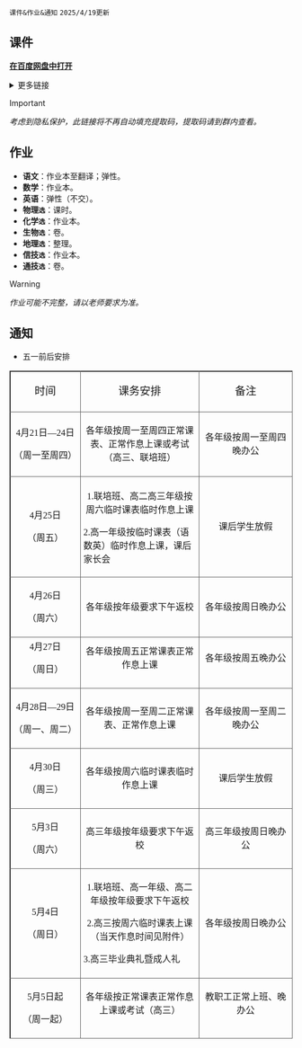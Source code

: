 `课件&作业&通知` `2025/4/19更新`

## 课件
**[在百度网盘中打开](https://pan.baidu.com/s/14VBuFbPU6buK3F1ZHeRzpw)**

<details>
<summary>更多链接</summary>
<ul>
<li>
<a href="https://pan.baidu.com/s/1yOREVDUKwNv3gEfI6HTpqQ" rel="nofollow">图片</a>
</li>
</ul>
</details>

> [!IMPORTANT]
> *考虑到隐私保护，此链接将不再自动填充提取码，提取码请到群内查看。*

## 作业
- **语文**：作业本至翻译；弹性。
- **数学**：作业本。
- **英语**：弹性（不交）。
- **物理`选`**：课时。
- **化学`选`**：作业本。
- **生物`选`**：卷。
- **地理`选`**：整理。
- **信技`选`**：作业本。
- **通技`选`**：卷。

> [!WARNING]
> *作业可能不完整，请以老师要求为准。*

## 通知

- 五一前后安排

<table class="tableInArticleByCode tableInArticle" border="1" cellspacing="0" style="border-right: none; border-bottom: none; border-image: initial; border-left: 1px solid rgb(102, 102, 102); border-top: 1px solid rgb(102, 102, 102);" width="629"><tbody><tr style="height:29px" class="firstRow"><td width="149" valign="center" style="border-width: 1px; border-color: windowtext rgb(102, 102, 102) rgb(102, 102, 102) windowtext; border-bottom-style: solid; border-right-style: solid; padding: 5px;"><p style=";text-autospace:ideograph-numeric;text-align:center;line-height:150%"><span style="font-family:仿宋;line-height:150%;font-size:19px">时间</span></p></td><td width="273" valign="center" style="border-width: 1px; border-color: windowtext rgb(102, 102, 102) rgb(102, 102, 102) windowtext; border-bottom-style: solid; border-right-style: solid; padding: 5px;"><p style=";text-autospace:ideograph-numeric;text-align:center;line-height:150%"><span style="font-family:仿宋;line-height:150%;font-size:19px">课务安排</span></p></td><td width="208" valign="center" style="border-width: 1px; border-color: windowtext rgb(102, 102, 102) rgb(102, 102, 102) windowtext; border-bottom-style: solid; border-right-style: solid; padding: 5px;"><p style=";text-autospace:ideograph-numeric;text-align:center;line-height:150%"><span style="font-family:仿宋;line-height:150%;font-size:19px">备注</span></p></td></tr><tr style="height:48px"><td width="149" valign="center" style="border-left-width: 1px; border-left-color: windowtext; border-top: none; border-bottom: 1px solid rgb(102, 102, 102); border-right: 1px solid rgb(102, 102, 102); padding: 5px;"><p style=";text-autospace:ideograph-numeric;text-align:center"><span style="font-family:仿宋;line-height:150%;font-size:16px">4月21日—24日</span></p><p style=";text-autospace:ideograph-numeric;text-align:center"><span style="font-family:仿宋;line-height:150%;font-size:16px">（周一至周四）</span></p></td><td width="273" valign="center" style="border-left-width: 1px; border-left-color: windowtext; border-top: none; border-bottom: 1px solid rgb(102, 102, 102); border-right: 1px solid rgb(102, 102, 102); padding: 5px;"><p style=";text-autospace:ideograph-numeric;text-align:center"><span style="font-family:仿宋;line-height:150%;font-size:16px">各年级按周一至周四正常课表、正常作息上课或考试（高三、联培班）</span></p></td><td width="208" valign="center" style="border-left-width: 1px; border-left-color: windowtext; border-top: none; border-bottom: 1px solid rgb(102, 102, 102); border-right: 1px solid rgb(102, 102, 102); padding: 5px;"><p style=";text-autospace:ideograph-numeric;text-align:center"><span style="font-family:仿宋;line-height:150%;font-size:16px">各年级按周一至周四晚办公</span></p></td></tr><tr style="height:34px"><td width="149" valign="center" style="border-left-width: 1px; border-left-color: windowtext; border-top: none; border-bottom: 1px solid rgb(102, 102, 102); border-right: 1px solid rgb(102, 102, 102); padding: 5px;"><p style=";text-autospace:ideograph-numeric;text-align:center"><span style="font-family:仿宋;line-height:150%;font-size:16px">4月25日</span></p><p style=";text-autospace:ideograph-numeric;text-align:center"><span style="font-family:仿宋;line-height:150%;font-size:16px">（周五）</span></p></td><td width="273" valign="center" style="border-left-width: 1px; border-left-color: windowtext; border-top: none; border-bottom: 1px solid rgb(102, 102, 102); border-right: 1px solid rgb(102, 102, 102); padding: 5px;"><p style=";text-autospace:ideograph-numeric;text-align:center"><span style="font-family:仿宋;line-height:150%;font-size:16px"></span></p><p style=";text-autospace:ideograph-numeric;text-align:center"><span style=";font-family:仿宋;font-size:16px">1.联培班、高二高三年级按周六临时课表临时作息上课</span></p><p><span style=";font-family:仿宋;font-size:16px">2.高一年级按临时课表（语数英）临时作息上课，课后家长会</span></p></td><td width="208" valign="center" style="border-left-width: 1px; border-left-color: windowtext; border-top: none; border-bottom: 1px solid rgb(102, 102, 102); border-right: 1px solid rgb(102, 102, 102); padding: 5px;"><p style=";text-autospace:ideograph-numeric;text-align:center"><span style="font-family:仿宋;line-height:150%;font-size:16px">课后学生放假</span></p></td></tr><tr style="height:29px"><td width="149" valign="center" style="border-left-width: 1px; border-left-color: windowtext; border-top: none; border-bottom: 1px solid rgb(102, 102, 102); border-right: 1px solid rgb(102, 102, 102); padding: 5px;"><p style=";text-autospace:ideograph-numeric;text-align:center"><span style="font-family:仿宋;line-height:150%;font-size:16px">4月26日</span></p><p style=";text-autospace:ideograph-numeric;text-align:center"><span style="font-family:仿宋;line-height:150%;font-size:16px">（周六）</span></p></td><td width="273" valign="center" style="border-left-width: 1px; border-left-color: windowtext; border-top: none; border-bottom: 1px solid rgb(102, 102, 102); border-right: 1px solid rgb(102, 102, 102); padding: 5px;"><p style=";text-autospace:ideograph-numeric;text-align:center"><span style="font-family:仿宋;line-height:150%;font-size:16px">各年级按年级要求下午返校</span></p></td><td width="208" valign="center" style="border-left-width: 1px; border-left-color: windowtext; border-top: none; border-bottom: 1px solid rgb(102, 102, 102); border-right: 1px solid rgb(102, 102, 102); padding: 5px;"><p style=";text-autospace:ideograph-numeric;text-align:center"><span style="font-family:仿宋;line-height:150%;font-size:16px">各年级按周日晚办公</span></p></td></tr><tr style="height:38px"><td width="149" valign="center" style="border-left-width: 1px; border-left-color: windowtext; border-top: none; border-bottom: 1px solid rgb(102, 102, 102); border-right: 1px solid rgb(102, 102, 102); padding: 5px;"><p style="margin-top:0;text-indent:0;text-autospace:ideograph-numeric;text-align:center"><span style="font-family:仿宋;line-height:150%;font-size:16px">4月27日</span></p><p style="margin-top:0;text-indent:0;text-autospace:ideograph-numeric;text-align:center"><span style="font-family:仿宋;line-height:150%;font-size:16px">（周日）</span></p></td><td width="273" valign="center" style="border-left-width: 1px; border-left-color: windowtext; border-top: none; border-bottom: 1px solid rgb(102, 102, 102); border-right: 1px solid rgb(102, 102, 102); padding: 5px;"><p style="margin-top:0;text-indent:0;text-autospace:ideograph-numeric;text-align:center"><span style="font-family:仿宋;line-height:150%;font-size:16px">各年级按周五正常课表正常作息上课</span></p></td><td width="208" valign="center" style="border-left-width: 1px; border-left-color: windowtext; border-top: none; border-bottom: 1px solid rgb(102, 102, 102); border-right: 1px solid rgb(102, 102, 102); padding: 5px;"><p style="margin-top:0;text-indent:0;text-autospace:ideograph-numeric;text-align:center"><span style="font-family:仿宋;line-height:150%;font-size:16px">各年级按周五晚办公</span></p></td></tr><tr style="height:53px"><td width="149" valign="center" style="border-left-width: 1px; border-left-color: windowtext; border-top: none; border-bottom: 1px solid rgb(102, 102, 102); border-right: 1px solid rgb(102, 102, 102); padding: 5px;"><p style=";text-autospace:ideograph-numeric;text-align:center"><span style="font-family:仿宋;line-height:150%;font-size:16px">4月28日—29日</span></p><p style=";text-autospace:ideograph-numeric;text-align:center"><span style="font-family:仿宋;line-height:150%;font-size:16px">（周一、周二）</span></p></td><td width="273" valign="center" style="border-left-width: 1px; border-left-color: windowtext; border-top: none; border-bottom: 1px solid rgb(102, 102, 102); border-right: 1px solid rgb(102, 102, 102); padding: 5px;"><p style=";text-autospace:ideograph-numeric;text-align:center"><span style="font-family:仿宋;line-height:150%;font-size:16px">各年级按周一至周二正常课表、正常作息上课</span></p></td><td width="208" valign="center" style="border-left-width: 1px; border-left-color: windowtext; border-top: none; border-bottom: 1px solid rgb(102, 102, 102); border-right: 1px solid rgb(102, 102, 102); padding: 5px;"><p style=";text-autospace:ideograph-numeric;text-align:center"><span style="font-family:仿宋;line-height:150%;font-size:16px">各年级按周一至周二晚办公</span></p></td></tr><tr style="height:38px"><td width="149" valign="center" style="border-left-width: 1px; border-left-color: windowtext; border-top: none; border-bottom: 1px solid rgb(102, 102, 102); border-right: 1px solid rgb(102, 102, 102); padding: 5px;"><p style=";text-autospace:ideograph-numeric;text-align:center"><span style="font-family:仿宋;line-height:150%;font-size:16px">4月30</span><span style="font-family:仿宋;line-height:150%;font-size:16px">日</span></p><p style=";text-autospace:ideograph-numeric;text-align:center"><span style="font-family:仿宋;line-height:150%;font-size:16px">（</span><span style="font-family:仿宋;line-height:150%;font-size:16px">周三</span><span style="font-family:仿宋;line-height:150%;font-size:16px">）</span></p></td><td width="273" valign="center" style="border-left-width: 1px; border-left-color: windowtext; border-top: none; border-bottom: 1px solid rgb(102, 102, 102); border-right: 1px solid rgb(102, 102, 102); padding: 5px;"><p style=";text-autospace:ideograph-numeric;text-align:center"><span style="font-family:仿宋;line-height:150%;font-size:16px">各年级按周六临时课表临时作息上课</span></p></td><td width="208" valign="center" style="border-left-width: 1px; border-left-color: windowtext; border-top: none; border-bottom: 1px solid rgb(102, 102, 102); border-right: 1px solid rgb(102, 102, 102); padding: 5px;"><p style=";text-autospace:ideograph-numeric;text-align:center"><span style="font-family:仿宋;line-height:150%;font-size:16px">课后学生放假</span></p></td></tr><tr style="height:36px"><td width="149" valign="center" style="border-left-width: 1px; border-left-color: windowtext; border-top: none; border-bottom: 1px solid rgb(102, 102, 102); border-right: 1px solid rgb(102, 102, 102); padding: 5px;"><p style=";text-autospace:ideograph-numeric;text-align:center"><span style="font-family:仿宋;line-height:150%;font-size:16px">5月3日</span></p><p style=";text-autospace:ideograph-numeric;text-align:center"><span style="font-family:仿宋;line-height:150%;font-size:16px">（周六）</span></p></td><td width="273" valign="center" style="border-left-width: 1px; border-left-color: windowtext; border-top: none; border-bottom: 1px solid rgb(102, 102, 102); border-right: 1px solid rgb(102, 102, 102); padding: 5px;"><p style=";text-autospace:ideograph-numeric;text-align:center"><span style="font-family:仿宋;line-height:150%;font-size:16px">高三年级按年级要求下午返校</span></p></td><td width="208" valign="center" style="border-left-width: 1px; border-left-color: windowtext; border-top: none; border-bottom: 1px solid rgb(102, 102, 102); border-right: 1px solid rgb(102, 102, 102); padding: 5px;"><p style=";text-autospace:ideograph-numeric;text-align:center"><span style="font-family:仿宋;line-height:150%;font-size:16px">高三年级按周日晚办公</span></p></td></tr><tr style="height:101px"><td width="149" valign="center" style="border-left-width: 1px; border-left-color: windowtext; border-top: none; border-bottom: 1px solid rgb(102, 102, 102); border-right: 1px solid rgb(102, 102, 102); padding: 5px;"><p style=";text-autospace:ideograph-numeric;text-align:center"><span style="font-family:仿宋;line-height:150%;font-size:16px">5月4日</span></p><p style=";text-autospace:ideograph-numeric;text-align:center"><span style="font-family:仿宋;line-height:150%;font-size:16px">（周日）</span></p></td><td width="273" valign="center" style="border-left-width: 1px; border-left-color: windowtext; border-top: none; border-bottom: 1px solid rgb(102, 102, 102); border-right: 1px solid rgb(102, 102, 102); padding: 5px;"><p style=";text-autospace:ideograph-numeric;text-align:center"><span style="font-family:仿宋;line-height:150%;font-size:16px">1.联培班、高一年级、高二年级按年级要求下午返校</span></p><p style=";text-autospace:ideograph-numeric;text-align:center"><span style="font-family:仿宋;line-height:150%;font-size:16px">2.高三按周六临时课表上课（当天作息时间见附件）</span></p><p style=";text-autospace:ideograph-numeric;text-align:justify;text-justify:inter-ideograph"><span style="font-family:仿宋;line-height:150%;font-size:16px">3.高三毕业典礼暨成人礼</span></p></td><td width="208" valign="center" style="border-left-width: 1px; border-left-color: windowtext; border-top: none; border-bottom: 1px solid rgb(102, 102, 102); border-right: 1px solid rgb(102, 102, 102); padding: 5px;"><p style=";text-autospace:ideograph-numeric;text-align:center"><span style="font-family:仿宋;line-height:150%;font-size:16px">各年级按周日晚办公</span></p></td></tr><tr style="height:49px"><td width="149" valign="center" style="border-left-width: 1px; border-left-color: windowtext; border-top: none; border-bottom: 1px solid rgb(102, 102, 102); border-right: 1px solid rgb(102, 102, 102); padding: 5px;"><p style=";text-autospace:ideograph-numeric;text-align:center"><span style="font-family:仿宋;line-height:150%;font-size:16px">5月5日起</span></p><p style=";text-autospace:ideograph-numeric;text-align:center"><span style="font-family:仿宋;line-height:150%;font-size:16px">（周一起）</span></p></td><td width="273" valign="center" style="border-left-width: 1px; border-left-color: windowtext; border-top: none; border-bottom: 1px solid rgb(102, 102, 102); border-right: 1px solid rgb(102, 102, 102); padding: 5px;"><p style="margin-top:0;text-indent:0;text-autospace:ideograph-numeric;text-align:center"><span style="font-family:仿宋;line-height:150%;font-size:16px">各年级按正常课表正常作息上课或考试（高三）</span></p></td><td width="208" valign="center" style="border-left-width: 1px; border-left-color: windowtext; border-top: none; border-bottom: 1px solid rgb(102, 102, 102); border-right: 1px solid rgb(102, 102, 102); padding: 5px;"><p style="margin-top:0;text-indent:0;text-autospace:ideograph-numeric;text-align:center"><span style="font-family:仿宋;line-height:150%;font-size:16px">教职工正常上班、晚办公</span></p></td></tr></tbody></table>